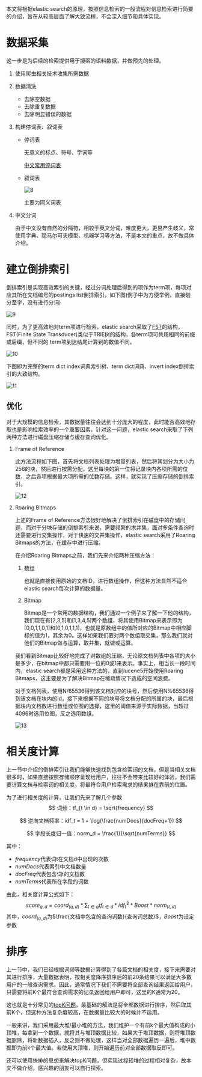 本文将根据elastic search的原理，按照信息检索的一般流程对信息检索进行简要的介绍，旨在从较高层面了解大致流程，不会深入细节和具体实现。

# 数据采集

这一步是为后续的检索提供用于搜索的语料数据，并做预先的处理。

1. 使用爬虫相关技术收集所需数据

2. 数据清洗

   * 去除空数据
   * 去除重复数据
   * 去除明显错误的数据

3. 构建停词表、叙词表

   * 停词表

     无意义的标点、符号、字词等

     [中文常用停词表](https://github.com/goto456/stopwords)

   * 叙词表

     ![8](./img/8.jpeg)

     主要为同义词表

4. 中文分词

   由于中文没有自然的分隔符，相较于英文分词，难度更大，更易产生歧义，常使用字典、隐马尔可夫模型、机器学习等方法，不是本文的重点，故不做具体介绍。

# 建立倒排索引

倒排索引是实现高效索引的关键，经过分词处理后得到的项作为term项，每项对应其所在文档编号的postings list倒排索引，如下图(例子中为方便举例，直接划分至字，没有进行分词)

![9](./img/9.png)

同时，为了更高效地对term项进行检索，elastic search采取了[FST](https://www.shenyanchao.cn/blog/2018/12/04/lucene-fst/)的结构，FST(Finite State Transducer)类似于TRIE树的结构，各term项可共用相同的前缀或后缀，但不同的 term项到达结尾计算到的数值不同。

![10](./img/10.png)

下图即为完整的term dict index词典索引树、term dict词典、invert index倒排索引的大致结构。

![11](/Users/zxr/zxr/projects/weeklyPre/extension_IR202108/img/11.png)

## 优化

对于大规模的信息检索，其数据量往往会达到十分庞大的程度，此时能否高效地存取也是影响检索效率的一个重要因素。针对这一问题，elastic search采取了下列两种方法进行磁盘压缩存储与缓存查询优化。

1. Frame of Reference

   此方法流程如下图，首先将文档列表处理为增量列表，然后将其划分为大小为256的块，然后进行按需分配，这里每块的第一位将记录块内各项所需的位数，之后各项根据最大项所需的位数存储。这样，就实现了压缩存储的倒排索引。

   <img src="./img/12.jpeg" alt="12" />

2. Roaring Bitmaps

   上述的Frame of Reference方法很好地解决了倒排索引在磁盘中的存储问题，而对于分块存储的倒排索引来说，需要频繁的求并集，面对多条件查询时还需要进行交集操作，对于快速的交并集操作，elastic search采用了Roaring Bitmaps的方法，在缓存中进行压缩。

   在介绍Roaring Bitmaps之前，我们先来介绍两种压缩方法：

   1. 数组

      也就是直接使用原始的文档ID，进行数组操作，但这种方法显然不适合elastic search每次计算的数据量。

   2. Bitmap

      Bitmap是一个常用的数据结构，我们通过一个例子来了解一下他的结构，我们现在有[2,3,5]和[1,3,4,5]两个数组，将其使用Bitmap来表示即为[0,0,1,1,0,1]和[0,1,0,1,1,1]，也就是原数组中的值所对应的Bitmap中相应脚标的值为1，其余为0。这样如果我们要对两个数组取交集，那么我们就对他们的Bitmap做与运算，取并集，就做或运算。

   我们看到Bitmap比较好地完成了对数组的压缩，无论原文档列表中各项的大小是多少，在bitmap中都只需要用一位的0或1来表示。事实上，相当长一段时间内，elastic search都是采用这种方法的，直到lucene5开始使用Roaring Bitmaps，这主要是为了解决Bitmap在稀疏情况下造成的空间浪费。

   对于文档列表，使用N/65536得到该文档对应的块号，然后使用N%65536得到该文档在块内的id，接下来根据不同的块号将文档分配的所属的块，最后根据块内文档数进行数组或位图的选择，这里的阈值来源于实际数据，当超过4096时选用位图，反之选用数组。

   <img src="./img/13.jpeg" alt="13"/>

# 相关度计算

上一节中介绍的倒排索引让我们能够快速找到包含检索词的文档，但是当相关文档很多时，如果直接按照存储顺序呈现给用户，往往不会带来比较好的体验，我们需要计算文档与检索词的相关度，将最符合用户检索需求的结果排在靠前的位置。

为了进行相关度的计算，让我们先来了解几个参数
$$
词频：tf_{t \in d} = \sqrt{frequency}
$$

$$
逆向文档频率：idf_t = 1 + \log(\frac{numDocs}{docFreq+1})
$$

$$
字段长度归一值：norm_d = \frac{1}{\sqrt{numTerms}}
$$

其中：

* $frequency$代表词t在文档d中出现的次数
* $numDocs$代表索引中文档数量
* $docFreq$代表包含词t的文档数
* $numTerms$代表所在字段的词数

由此，相关度计算公式如下：
$$
score_{q,d} = coord_{(q,d)} * \sum_{t \in q}{tf_{t \in d} * idf_{t}^2 * Boost * norm_{(t,d)}}
$$
其中，$coord_{(q,d)}$为$\frac{文档中包含的查询词数}{查询词总数}$，$Boost$为设定参数

# 排序

上一节中，我们已经根据词频等数据计算得到了各篇文档的相关度，接下来需要对其进行排序，大量数据表明，按相关度降序排序后的前20条结果可以满足大多数用户的一般查询需求。因此，通常情况下我们不需要将全部查询结果返回给用户，只需要将前K个最符合查询需求的记录返回给用户即可，这里的K通常为20。

这也就是十分常见的[topK问题](https://leetcode-cn.com/problems/zui-xiao-de-kge-shu-lcof/)，最基础的解法是将全部数据进行排序，然后取其前K个，但这种方法复杂度较高，在数据量比较大的时候并不适用。

一般来讲，我们采用最大堆/最小堆的方法，我们维护一个有前k个最大值构成的小顶堆，每拿到一个数据，就将其与堆顶数据比较，如果大于堆顶数据，则将堆顶数据删除，将新数据插入，反之则不做处理，这样当对全部数据遍历一遍后，堆中数据即为前k个最大值。若使用大顶堆，则开始遍历前对全部数据取反即可。

还可以使用快排的思想来解决topK问题，但实现过程较堆的过程相对复杂，故本文不做介绍，感兴趣的朋友可以自行探索。
